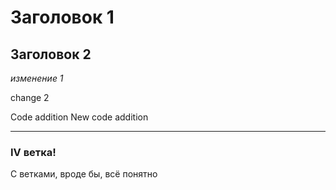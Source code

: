 # Заголовок 1

## Заголовок 2

*изменение 1*

change 2

Code addition
New code addition



*****
### IV ветка!
С ветками, вроде бы, всё понятно